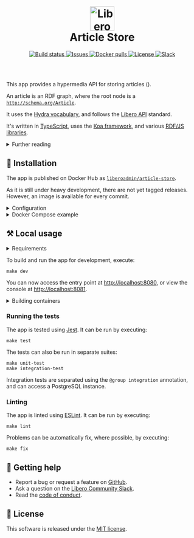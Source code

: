 <h1 align="center">
  <a href="https://libero.pub/">
    <img src="https://cdn.elifesciences.org/libero/logo/libero-logo-96px.svg" height="64px" alt="Libero">
  </a>
  <br>
  Article Store
</h1>

<div align="center">

<a href="https://github.com/libero/article-store/actions?query=branch%3Amaster+workflow%3ACI">
  <img src="https://img.shields.io/github/workflow/status/libero/article-store/CI/master?style=flat-square&logo=github"
    alt="Build status">
</a>
<a href="https://github.com/libero/publisher/issues?q=is%3Aissue+is%3Aopen+label%3Aarticle-store">
  <img src="https://img.shields.io/github/issues/libero/publisher/article-store?label=issues&logo=github&style=flat-square"
    alt="Issues">
</a>
<a href="https://hub.docker.com/r/liberoadmin/article-store&cacheSeconds=3600">
  <img src="https://img.shields.io/docker/pulls/liberoadmin/article-store?style=flat-square&logo=docker&logoColor=white"
    alt="Docker pulls">
</a>
<a href="LICENSE.md">
  <img src="https://img.shields.io/github/license/libero/article-store?style=flat-square&cacheSeconds=86400"
    alt="License">
</a>
<a href="https://libero.pub/join-slack">
  <img src="https://img.shields.io/badge/slack-libero--community-green?style=flat-square&logo=slack" alt="Slack">
</a>

</div>

<br><br>

This app provides a hypermedia API for storing articles ().

An article is an RDF graph, where the root node is a  [`http://schema.org/Article`](https://schema.org/Article).

It uses the [Hydra vocabulary](http://www.hydra-cg.com/spec/latest/core/), and follows the
[Libero API](https://libero.pub/api) standard.

It's written in [TypeScript](https://www.typescriptlang.org/), uses the [Koa framework](https://koajs.com/), and various
[RDF/JS libraries](https://rdf.js.org/).

<details>

<summary>Further reading</summary>

- [Libero API Specification](https://libero.pub/api)
- [RDF 1.1 Primer](https://www.w3.org/TR/rdf11-primer/)
- [Hydra Core Vocabulary](https://www.hydra-cg.com/spec/latest/core/)
- [RDF JavaScript Libraries](https://rdf.js.org/)
  - [Data Model Specification](https://rdf.js.org/data-model-spec/)
  - [Dataset Specification](https://rdf.js.org/dataset-spec/)

</details>

📙 Installation
---------------

The app is published on Docker Hub as [`liberoadmin/article-store`](https://hub.docker.com/r/liberoadmin/article-store).

As it is still under heavy development, there are not yet tagged releases. However, an image is available for every
commit.

<details>

<summary>Configuration</summary>

It requires the following environment variables when run:

| Name                | Description                           |
|---------------------|---------------------------------------|
| `DATABASE_HOST`     | PostgreSQL hostname, e.g. example.com |
| `DATABASE_NAME`     | Name of the database                  |
| `DATABASE_PASSWORD` | Password for the user                 |
| `DATABASE_PORT`     | PostgreSQL port, e.g. 5432            |
| `DATABASE_USER`     | PostgreSQL username                   |

Port `8080` is exposed.

</details>

<details>

<summary>Docker Compose example</summary>

```yaml
services:
  app:
    image: liberoadmin/article-store:latest
    environment:
      DATABASE_NAME: article-store
      DATABASE_USER: user
      DATABASE_PASSWORD: secret
      DATABASE_HOST: example.com
      DATABASE_PORT: 5432
    ports:
      - '8080:8080'
```

</details>

⚒️ Local usage
--------------

<details>

<summary>Requirements</summary>

- [Docker](https://www.docker.com/)
- [GNU Bash](https://www.gnu.org/software/bash/)
- [GNU Make](https://www.gnu.org/software/make/)
- [Node.js](https://nodejs.org/)

</details>

To build and run the app for development, execute:

```shell
make dev
```

You can now access the entry point at <http://localhost:8080>, or view the console at <http://localhost:8081>.

<details>

<summary>Building containers</summary>

Code is attached to the containers as volumes so most updates are visible without a need to rebuild the container.
However, changes to NPM dependencies, for example, require a rebuild. So you may need to execute

```shell
make build
```

before running further commands.

</details>

### Running the tests

The app is tested using [Jest](https://jestjs.io/). It can be run by executing: 

```shell
make test
```

The tests can also be run in separate suites:

```shell
make unit-test
make integration-test
```

Integration tests are separated using the `@group integration` annotation, and can access a PostgreSQL instance. 

### Linting

The app is linted using [ESLint](https://eslint.org/). It can be run by executing:

```shell
make lint
```

Problems can be automatically fix, where possible, by executing:

```shell
make fix
```

💁 Getting help
---------------

- Report a bug or request a feature on [GitHub](https://github.com/libero/publisher/issues/new/choose).
- Ask a question on the [Libero Community Slack](https://libero.pub/join-slack).
- Read the [code of conduct](https://libero.pub/code-of-conduct).

📜 License
----------

This software is released under the [MIT license](LICENSE.md).
